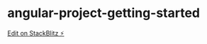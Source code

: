 # angular-project-getting-started

[Edit on StackBlitz ⚡️](https://stackblitz.com/edit/angular-yd5gkx)